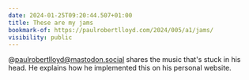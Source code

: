 ```yaml
---
date: 2024-01-25T09:20:44.507+01:00
title: These are my jams
bookmark-of: https://paulrobertlloyd.com/2024/005/a1/jams/
visibility: public
---
```


@paulrobertlloyd@mastodon.social shares the music that's stuck in his head. He explains how he implemented this on his personal website.
